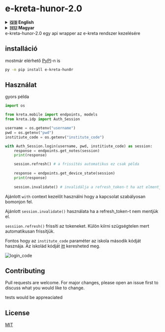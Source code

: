 



# e-kreta-hunor-2.0

<details>
<summary><strong>🇬🇧 English</strong></summary>
e-kreta-hunor-2.0 is an unofficial api wrapper for the e-kreta system

## installation

now available on [PyPI](https://pypi.org/project/e-kreta-hun0r/)

```bash
py -m pip install e-kreta-hun0r
```

## Usage

quick example

```python
import os

from kreta.mobile import endpoints, models
from kreta.idp import Auth_Session

username = os.getenv("username")
pwd = os.getenv("pwd")
institiute_code = os.getenv("institute_code")

with Auth_Session.login(username, pwd, institiute_code) as session:
    response = endpoints.get_notes(session)
    print(response)

    session.refresh() # it's automatically done when needed
  
    response = endpoints.get_device_state(session)
    print(response)
  
    session.invalidate() # invalidates the refresh token so remove if login is saved


```

Reccomended to use `with` context maneger to properly close the connection.

Reccomended to use `session.invalidate()` if the refresh token wont be saved as it is required in the process to revoke it.

`sessiion.refresh()` refreshes the access token. Usually not required as it done automatically when needed.

Important is that for the `institute_code` parameter the second code of the school is needed. 
check your schools id [here](https://intezmenykereso.e-kreta.hu/)

![login_code](https://github.com/hun0r/e-kreta-hun0r-2.0/blob/main/image/README/login_code.png?raw=true)

## Contributing

Pull requests are welcome. For major changes, please open an issue first
to discuss what you would like to change.

tests would be appreaciated

## License

[MIT](https://choosealicense.com/licenses/mit/)
</details>

<details>
<summary><strong>🇭🇺 Magyar</strong><summary>
e-kreta-hunor-2.0 egy api wrapper az e-kreta rendszer kezelésére

## installáció

mostmár elérhető [PyPI](https://pypi.org/project/e-kreta-hun0r/)-n is

```bash
py -m pip install e-kreta-hun0r
```

## Használat

gyors példa

```python
import os

from kreta.mobile import endpoints, models
from kreta.idp import Auth_Session

username = os.getenv("username")
pwd = os.getenv("pwd")
institiute_code = os.getenv("institute_code")

with Auth_Session.login(username, pwd, institiute_code) as session:
    response = endpoints.get_notes(session)
    print(response)

    session.refresh() # a frissítés automatikus ez csak példa
  
    response = endpoints.get_device_state(session)
    print(response)
  
    session.invalidate() # invalidálja a refresh_token-t ha azt elmentjük ezt el kell hagyni


```

Ajánlott `with` context kezelőt használni hogy a kapcsolat szabályosan bomonjon fel.

Ajánlott `session.invalidate()` használata ha a refresh_token-t nem mentjük el.

`sessiion.refresh()` frissíti az tokeneket. Külön kiírni szügségtelen mert automatikusan frissítjük.

Fontos hogy az `institute_code` paraméter az iskola második kódját hasznája. 
Az iskolád kódját [itt](https://intezmenykereso.e-kreta.hu/) keresheted meg.

![login_code](https://github.com/hun0r/e-kreta-hun0r-2.0/blob/main/image/README/login_code.png?raw=true)

## Contributing

Pull requests are welcome. For major changes, please open an issue first
to discuss what you would like to change.

tests would be appreaciated

## License

[MIT](https://choosealicense.com/licenses/mit/)
</details>

